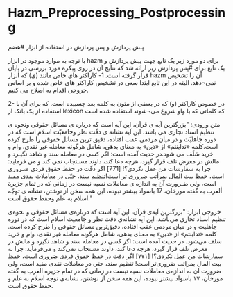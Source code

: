 # Hazm_Preprocessing_Postprocessing
پبش پردازش و پس پردازش در استفاده از ابزار #هضم

با توجه به موارد موجود در ابزار hazm برای دو مورد زیر یک تابع جهت پیش پردازش و یک تایع برای #پس پردازش زیر ارائه شد که نتایج آن در روی پیکره مورد بررسی در پایان قرار گرفته است.
1-	کاراکتر های خاص مانند (ى) که ابزار hazm آن را تشخیص نمی¬دهد. البته در این تابع ابتدا سعی در تشخیص کاراکتر های خاص شده و بر اساس خروجی اقدام به اصلاح می کنیم.

2-	در خصوص کاراکتر (و) که در بعضی از متون به کلمه بعد چسبیده است. که برای آن با استفاده از یک بانک از lexicon که کلماتی که با واو شروع می¬شوند استفاده شده است


متن ورودی:
"بزرگترین آیه ى قرآن، این آیه است كه درباره ى مسائل حقوقى ونحوه ى تنظیم اسناد تجارى مى باشد. این آیه نشانه ى دقّت نظر وجامعیّت اسلام است كه در دوره جاهلیّت و در میان مردمى عقب افتاده، دقیق ترین مسائل حقوقی را طرح كرده است.كلمه «تداینتم» از «دَین» به معناى بدهى، شامل هرگونه معامله غیر نقدى، وام و خرید سَلَف مى شود.در حدیث آمده است: اگر كسى در معامله سند و شاهد نگیـرد و مالش در معرض تلف قرار گیرد، هرچه دعا كند، داوند مسـتجاب نمى كند و مى فرماید: چرا به سفارشات من عمل نكردى؟! [771] اگر دقّت در حفظ حقوق فردى ضـرورى است، حفظ بیت المال بمرأتب ضرورى تر است!تنظیم سند، حتّى در معاملات نقدى مفید است، ولى ضـرورت آن به اندازه ى معاملات نسیه نیست در زمانى كه در تمام جزیرة ألعرب به گفته مورخان، 17 باسواد بیشتر نبوده، این همه سخن از نوشتن، نشانه ى توجّه اسلام به علم وحفظ حقوق است."


خروجی ابزار:
"بزرگترین آیه‌ی قرآن، این آیه است که درباره‌ی مسائل حقوقی و نحوه‌ی تنظیم اسناد تجاری می‌باشد. این آیه نشانه‌ی دقت نظر و جامعیت اسلام است که در دوره جاهلیت و در میان مردمی عقب افتاده، دقیق‌ترین مسائل حقوقی را طرح کرده است. کلمه «تداینتم» از «دین» به معنای بدهی، شامل هرگونه معامله غیر نقدی، وام و خرید سلف می‌شود. در حدیث آمده است: اگر کسی در معامله سند و شاهد نگیرد و مالش در معرض تلف قرار گیرد، هرچه دعا کند، داوند مستجاب نمی‌کند و می‌فرماید: چرا به سفارشات من عمل نکردی؟! [۷۷۱] اگر دقت در حفظ حقوق فردی ضروری است، حفظ بیت المال بمراتب ضروری‌تر است! تنظیم سند، حتی در معاملات نقدی مفید است، ولی ضرورت آن به اندازه‌ی معاملات نسیه نیست در زمانی که در تمام جزیره العرب به گفته مورخان، ۱۷ باسواد بیشتر نبوده، این همه سخن از نوشتن، نشانه‌ی توجه اسلام به علم و حفظ حقوق است.
